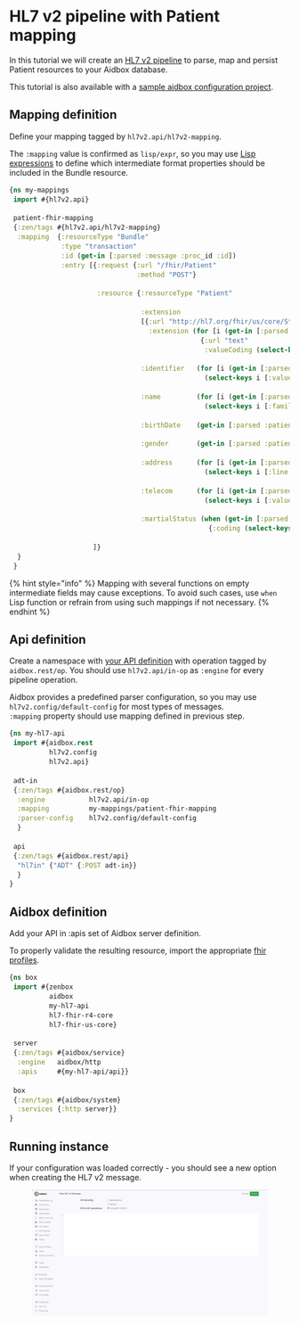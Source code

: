 # HL7 v2 pipeline with Patient mapping

In this tutorial we will create an [HL7 v2 pipeline](../../modules-1/hl7-v2-integration/hl7-v2-integration-with-aidbox-project.md) to parse, map and persist Patient resources to your Aidbox database.

This tutorial is also available with a [sample aidbox configuration project](https://github.com/Aidbox/aidbox-project-samples/tree/main/aidbox-project-samples/hl7v2-in).

## Mapping definition

Define your mapping tagged by `hl7v2.api/hl7v2-mapping`.&#x20;

The `:mapping` value is confirmed as `lisp/expr`, so you may use [Lisp expressions](../../reference/aidbox-forms/lisp.md) to define which intermediate format properties should be included in the Bundle resource.

```clojure
{ns my-mappings
 import #{hl7v2.api}

 patient-fhir-mapping
 {:zen/tags #{hl7v2.api/hl7v2-mapping}
  :mapping  {:resourceType "Bundle"
             :type "transaction"
             :id (get-in [:parsed :message :proc_id :id])
             :entry [{:request {:url "/fhir/Patient"
                                :method "POST"}

                      :resource {:resourceType "Patient"

                                 :extension
                                 [{:url "http://hl7.org/fhir/us/core/StructureDefinition/us-core-race"
                                   :extension (for [i (get-in [:parsed :patient_group :patient :race])]
                                                {:url "text"
                                                 :valueCoding (select-keys i [:display :system :code])})}]

                                 :identifier   (for [i (get-in [:parsed :patient_group :patient :identifier])]
                                                 (select-keys i [:value :system :type]))

                                 :name         (for [i (get-in [:parsed :patient_group :patient :name])]
                                                 (select-keys i [:family :given :middle :suffix :prefix]))

                                 :birthDate    (get-in [:parsed :patient_group :patient :birthDate])

                                 :gender       (get-in [:parsed :patient_group :patient :gender])

                                 :address      (for [i (get-in [:parsed :patient_group :patient :address])]
                                                 (select-keys i [:line :city :state :postalCode :country]))

                                 :telecom      (for [i (get-in [:parsed :patient_group :patient :telecom])]
                                                 (select-keys i [:value :use :system]))

                                 :martialStatus (when (get-in [:parsed :patient_group :patient :martialStatus])
                                                  {:coding (select-keys (get-in [:parsed :patient_group :patient :martialStatus])
                                                                        [:code :display :system])})}}
                     ]}
  }
 }
```

{% hint style="info" %}
Mapping with several functions on empty intermediate fields may cause exceptions. To avoid such cases, use `when` Lisp function or refrain from using such mappings if not necessary.
{% endhint %}

## Api definition

Create a namespace with [your API definition](../../aidbox-configuration/aidbox-api-constructor.md) with operation tagged by `aidbox.rest/op`. You should use `hl7v2.api/in-op` as `:engine` for every pipeline operation.

Aidbox provides a predefined parser configuration, so you may use `hl7v2.config/default-config` for most types of messages.\
`:mapping` property should use mapping defined in previous step.

```clojure
{ns my-hl7-api
 import #{aidbox.rest
          hl7v2.config
          hl7v2.api}

 adt-in
 {:zen/tags #{aidbox.rest/op}
  :engine           hl7v2.api/in-op
  :mapping          my-mappings/patient-fhir-mapping
  :parser-config    hl7v2.config/default-config
  }

 api
 {:zen/tags #{aidbox.rest/api}
  "hl7in" {"ADT" {:POST adt-in}}
  }
}
```

## Aidbox definition

Add your API in :apis set of Aidbox server definition.

To properly validate the resulting resource, import the appropriate [fhir profiles](../../profiling-and-validation/profiling-with-zen-lang/).

```clojure
{ns box
 import #{zenbox
          aidbox
          my-hl7-api
          hl7-fhir-r4-core
          hl7-fhir-us-core}

 server
 {:zen/tags #{aidbox/service}
  :engine   aidbox/http
  :apis     #{my-hl7-api/api}}

 box
 {:zen/tags #{aidbox/system}
  :services {:http server}}
}
```

## Running instance

If your configuration was loaded correctly - you should see a new option when creating the HL7 v2 message.

<figure><img src="../../.gitbook/assets/image (6).png" alt=""><figcaption></figcaption></figure>
